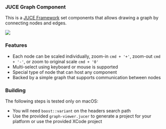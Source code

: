 ### JUCE Graph Component

This is a [JUCE Framework](https://www.juce.com) set components that allows drawing a graph by connecting nodes and edges.

<img src="https://github.com/hkarim/JUCE-Graph-Component/blob/master/Doc/ss-01.png">

### Features

- Each node can be scaled individually, zoom-in `cmd + '+'`, zoom-out `cmd + '-'`, or zoom to original scale `cmd + '0'`
- Multi-select using keyboard or mouse is supported
- Special type of node that can host any component
- Backed by a simple graph that supports communication between nodes

### Building

The following steps is tested only on macOS:

- You will need `boost::variant` on the headers search path
- Use the provided `graph-viewer.jucer` to generate a project for your platform or use the provided XCode project


